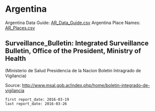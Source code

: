 # Argentina

Argentina Data Guide\: [AR_Data_Guide.csv](AR_Data_Guide.csv)
Argentina Place Names: [AR_Places.csv](AR_Place.csv)

## Surveillance_Bulletin: Integrated Surveillance Bulletin, Office of the President, Ministry of Health

\(Ministerio de Salud Presidencia de la Nacion Boletin Intragrado de Vigilancia\)

Source: <http://www.msal.gob.ar/index.php/home/boletin-integrado-de-vigilancia>

    first report_date: 2016-03-19
    last report_date: 2016-03-26
